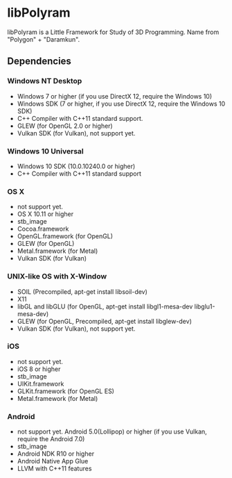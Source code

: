 # libPolyram
libPolyram is a Little Framework for Study of 3D Programming. Name from "Polygon" + "Daramkun".

## Dependencies
### Windows NT Desktop
* Windows 7 or higher (if you use DirectX 12, require the Windows 10)
* Windows SDK (7 or higher, if you use DirectX 12, require the Windows 10 SDK)
* C++ Compiler with C++11 standard support.
* GLEW (for OpenGL 2.0 or higher)
* Vulkan SDK (for Vulkan), not support yet.

### Windows 10 Universal
* Windows 10 SDK (10.0.10240.0 or higher)
* C++ Compiler with C++11 standard support

### OS X
* not support yet.
* OS X 10.11 or higher
* stb_image
* Cocoa.framework
* OpenGL.framework (for OpenGL)
* GLEW (for OpenGL)
* Metal.framework (for Metal)
* Vulkan SDK (for Vulkan)

### UNIX-like OS with X-Window
* SOIL (Precompiled, apt-get install libsoil-dev)
* X11
* libGL and libGLU (for OpenGL, apt-get install libgl1-mesa-dev libglu1-mesa-dev)
* GLEW (for OpenGL, Precompiled, apt-get install libglew-dev)
* Vulkan SDK (for Vulkan), not support yet.

### iOS
* not support yet.
* iOS 8 or higher
* stb_image
* UIKit.framework
* GLKit.framework (for OpenGL ES)
* Metal.framework (for Metal)

### Android
* not support yet.
Android 5.0(Lollipop) or higher (if you use Vulkan, require the Android 7.0)
* stb_image
* Android NDK R10 or higher
* Android Native App Glue
* LLVM with C++11 features
